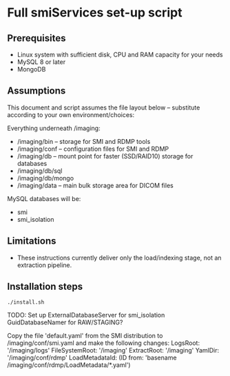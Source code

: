# Full smiServices set-up script 
 
## Prerequisites

* Linux system with sufficient disk, CPU and RAM capacity for your needs
* MySQL 8 or later
* MongoDB
 
## Assumptions

This document and script assumes the file layout below – substitute according to your own environment/choices: 

Everything underneath /imaging: 

* /imaging/bin – storage for SMI and RDMP tools 
* /imaging/conf – configuration files for SMI and RDMP 
* /imaging/db – mount point for faster (SSD/RAID10) storage for databases 
* /imaging/db/sql 
* /imaging/db/mongo 
* /imaging/data – main bulk storage area for DICOM files 

MySQL databases will be:

* smi
* smi_isolation 

## Limitations

- These instructions currently deliver only the load/indexing stage, not an extraction pipeline.
 
## Installation steps
 
``
./install.sh
``
 
TODO: 
Set up ExternalDatabaseServer for smi_isolation 
GuidDatabaseNamer for RAW/STAGING? 
 
 
 
Copy the file 'default.yaml' from the SMI distribution to /imaging/conf/smi.yaml and make the following changes: 
LogsRoot: '/imaging/logs' 
FileSystemRoot: '/imaging' 
ExtractRoot: '/imaging' 
YamlDir: '/imaging/conf/rdmp' 
LoadMetadataId: (ID from: 'basename /imaging/conf/rdmp/LoadMetadata/*.yaml') 
